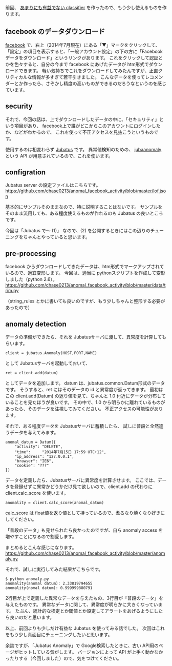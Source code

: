 前回、 [あまりにも有益でない classifier](http://chase0213.hatenablog.com/entry/2014/07/12/135747) を作ったので、もう少し使えるものを作ります。

facebook のデータダウンロード
--------------------------

[facebook](https://www.facebook.com) で、右上（2014年7月現在）にある「▼」マークをクリックして、
「設定」の項目を表示すると、「一般アカウント設定」の下の方に「Facebookデータをダウンロード」というリンクがあります。
これをクリックして認証とかを色々すると、自分の今まで facebook にあげたデータが htm形式でダウンロードできます。
軽い気持ちでこれをダウンロードしてみたんですが、正直クリティカルな情報が多すぎて若干引きました。
こんなデータを使ってレコメンダーとか作ったら、さぞかし精度の高いものができるのだろうなというのを感じています。

security
-------

それで、今回の話は、上でダウンロードしたデータの中に、「セキュリティ」という項目があり、
facebook上で誰がどこからこのアカウントにログインしたか、などがわかるので、
これを使って不正アクセスを見抜こうというものです。

使用するのは相変わらず [Jubatus](http://jubat.us/ja/index.html) です。
異常値検知のための、 [jubaanomaly](http://jubat.us/ja/api_anomaly.html) という API が用意されているので、これを使います。

configration
-----------

Jubatus server の設定ファイルはこちらです。
https://github.com/chase0213/anomal_facebook_activity/blob/master/lof.json

基本的にサンプルそのままなので、特に説明することはないです。
サンプルをそのまま流用しても、ある程度使えるものが作れるのも Jubatus の良いところです。

今回は「Jubatus で〜 (1)」 なので、(2) を公開するときにはこの辺りのチューニングをちゃんとやっていると思います。

pre-processing
-------------

facebook からダウンロードしてきたデータは、htm形式でマークアップされているので、適宜変形します。
今回は、適当に pythonスクリプトを作成して変形しました（python 2.6）。
https://github.com/chase0213/anomal_facebook_activity/blob/master/data/trim.py

（string_rules とかに書いても良いのですが、もう少しちゃんと整形する必要があったので）

anomaly detection
----------------

データの準備ができたら、それを Jubatusサーバに渡して、異常度を計算してもらいます。

```
client = jubatus.Anomaly(HOST,PORT,NAME)
```

として Jubatusサーバを起動しておいて、

```
ret = client.add(datum)
```

としてデータを追加します。
datum は、jubatus.common.Datum形式のデータです。
そうすると、ret にはそのデータの id と異常度が返ってきます。
最初はこの client.add(Datum) の返り値を見て、ちゃんと 1.0 付近にデータが分布していることを見たほうが良いです。
その中で、1.0 から明らかに離れているものがあったら、そのデータを注視してみてください。
不正アクセスの可能性があります。

それで、ある程度データを Jubatusサーバに蓄積したら、
試しに普段と全然違うデータを与えてみます。

```
anomal_datum = Datum({
    "activity": "DELETE",
    "time":     "2014年7月15日 17:59 UTC+12",
    "ip_address": "127.0.0.1",
    "brawser": "IE6",
    "cookie": "???"
})
```

データを定義したら、Jubatusサーバに異常度を計算させます。
ここでは、データを登録せずに異常かどうかだけ見て欲しいので、client.add の代わりに client.calc_score を使います。

```
anomality = client.calc_score(anomal_datum)
```

calc_score は float値を返り値として持っているので、煮るなり焼くなり好きにしてください。

「普段のデータ」も見せられたら良かったのですが、自ら anomaly access を増やすことになるので割愛します。

まとめるとこんな感じになります。
https://github.com/chase0213/anomal_facebook_activity/blob/master/anomaly.py

それで、試しに実行してみた結果がこちらです。

```
$ python anomaly.py
anomality(anomal datum): 2.33819794655
anomality(nomal datum): 0.999999880791
```

2行目が上で定義した異常なデータを与えたもの、3行目が「普段のデータ」を与えたものです。
異常なデータに関して、異常度が明らかに大きくなっています。
たぶん、統計的な検定とか閾値とか設定してアラートをあげるようにしたら良いのだと思います。

以上、前回よりも少しだけ有益な Jubatus を使ってみる話でした。
次回はこれをもう少し真面目にチューニングしたいと思います。

余談ですが、「Jubatus Anomaly」で Google検索したときに、古い API用のページがヒットしている気がします。
バージョンによって API が上手く動かなかったりする（今回しました）ので、気をつけてください。